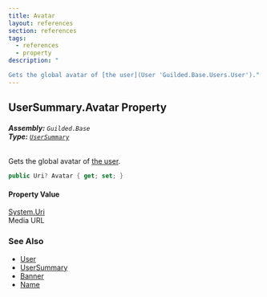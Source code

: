 ```yaml
---
title: Avatar
layout: references
section: references
tags:
  - references
  - property
description: "

Gets the global avatar of [the user](User 'Guilded.Base.Users.User')."
---
```


## UserSummary.Avatar Property
###### **Assembly:** `Guilded.Base`<br/>**Type:** [`UserSummary`](UserSummary 'Guilded.Base.Users.UserSummary')

Gets the global avatar of [the user](User 'Guilded.Base.Users.User').

```csharp
public Uri? Avatar { get; set; }
```

#### Property Value
[System.Uri](https://docs.microsoft.com/en-us/dotnet/api/System.Uri 'System.Uri')  
Media URL

### See Also
- [User](User 'Guilded.Base.Users.User')
- [UserSummary](UserSummary 'Guilded.Base.Users.UserSummary')
- [Banner](User.Banner 'Guilded.Base.Users.User.Banner')
- [Name](UserSummary.Name 'Guilded.Base.Users.UserSummary.Name')
